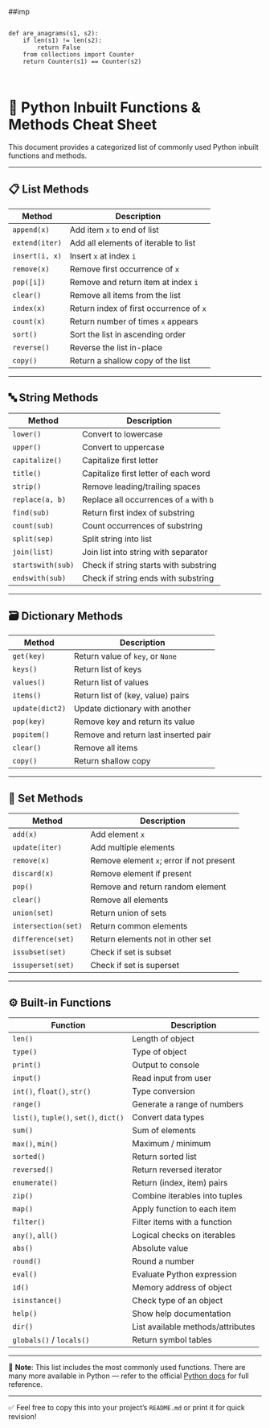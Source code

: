 ##imp 
```

def are_anagrams(s1, s2):
    if len(s1) != len(s2):
        return False
    from collections import Counter
    return Counter(s1) == Counter(s2)



```









# 🐍 Python Inbuilt Functions & Methods Cheat Sheet

This document provides a categorized list of commonly used Python inbuilt functions and methods.

---

## 📋 List Methods

| Method            | Description                                |
|-------------------|--------------------------------------------|
| `append(x)`       | Add item `x` to end of list                |
| `extend(iter)`    | Add all elements of iterable to list       |
| `insert(i, x)`    | Insert `x` at index `i`                    |
| `remove(x)`       | Remove first occurrence of `x`             |
| `pop([i])`        | Remove and return item at index `i`        |
| `clear()`         | Remove all items from the list             |
| `index(x)`        | Return index of first occurrence of `x`    |
| `count(x)`        | Return number of times `x` appears         |
| `sort()`          | Sort the list in ascending order           |
| `reverse()`       | Reverse the list in-place                  |
| `copy()`          | Return a shallow copy of the list          |

---

## 🔤 String Methods

| Method              | Description                                  |
|---------------------|----------------------------------------------|
| `lower()`           | Convert to lowercase                         |
| `upper()`           | Convert to uppercase                         |
| `capitalize()`      | Capitalize first letter                      |
| `title()`           | Capitalize first letter of each word         |
| `strip()`           | Remove leading/trailing spaces               |
| `replace(a, b)`     | Replace all occurrences of `a` with `b`      |
| `find(sub)`         | Return first index of substring              |
| `count(sub)`        | Count occurrences of substring               |
| `split(sep)`        | Split string into list                       |
| `join(list)`        | Join list into string with separator         |
| `startswith(sub)`   | Check if string starts with substring        |
| `endswith(sub)`     | Check if string ends with substring          |

---

## 🗃️ Dictionary Methods

| Method              | Description                                |
|---------------------|--------------------------------------------|
| `get(key)`          | Return value of `key`, or `None`           |
| `keys()`            | Return list of keys                        |
| `values()`          | Return list of values                      |
| `items()`           | Return list of (key, value) pairs          |
| `update(dict2)`     | Update dictionary with another             |
| `pop(key)`          | Remove key and return its value            |
| `popitem()`         | Remove and return last inserted pair       |
| `clear()`           | Remove all items                           |
| `copy()`            | Return shallow copy                        |

---

## 🔘 Set Methods

| Method             | Description                                |
|--------------------|--------------------------------------------|
| `add(x)`           | Add element `x`                            |
| `update(iter)`     | Add multiple elements                      |
| `remove(x)`        | Remove element `x`; error if not present   |
| `discard(x)`       | Remove element if present                  |
| `pop()`            | Remove and return random element           |
| `clear()`          | Remove all elements                        |
| `union(set)`       | Return union of sets                       |
| `intersection(set)`| Return common elements                     |
| `difference(set)`  | Return elements not in other set           |
| `issubset(set)`    | Check if set is subset                     |
| `issuperset(set)`  | Check if set is superset                   |

---

## ⚙️ Built-in Functions

| Function         | Description                                |
|------------------|--------------------------------------------|
| `len()`          | Length of object                           |
| `type()`         | Type of object                             |
| `print()`        | Output to console                          |
| `input()`        | Read input from user                       |
| `int()`, `float()`, `str()` | Type conversion                 |
| `range()`        | Generate a range of numbers                |
| `list()`, `tuple()`, `set()`, `dict()` | Convert data types    |
| `sum()`          | Sum of elements                            |
| `max()`, `min()` | Maximum / minimum                          |
| `sorted()`       | Return sorted list                         |
| `reversed()`     | Return reversed iterator                   |
| `enumerate()`    | Return (index, item) pairs                 |
| `zip()`          | Combine iterables into tuples              |
| `map()`          | Apply function to each item                |
| `filter()`       | Filter items with a function               |
| `any()`, `all()` | Logical checks on iterables                |
| `abs()`          | Absolute value                             |
| `round()`        | Round a number                             |
| `eval()`         | Evaluate Python expression                 |
| `id()`           | Memory address of object                   |
| `isinstance()`   | Check type of an object                    |
| `help()`         | Show help documentation                    |
| `dir()`          | List available methods/attributes          |
| `globals()` / `locals()` | Return symbol tables              |

---

📌 **Note**: This list includes the most commonly used functions. There are many more available in Python — refer to the official [Python docs](https://docs.python.org/3/library/functions.html) for full reference.

---

✅ Feel free to copy this into your project’s `README.md` or print it for quick revision!